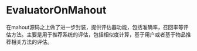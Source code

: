 # EvaluatorOnMahout
在mahout源码之上做了进一步封装，提供评估器功能，包括准确率，召回率等评估方法。主要是用于推荐系统的评估，包括相似度计算，基于用户或者基于物品推荐相关方法的评估。
